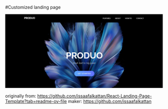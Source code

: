 #Customized landing page 

![Preview](./produopreview.jpg)


originally from: https://github.com/issaafalkattan/React-Landing-Page-Template?tab=readme-ov-file
maker: https://github.com/issaafalkattan
